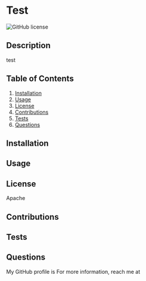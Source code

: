 # Test 

![GitHub license](https://img.shields.io/badge/license-Apache-blue.svg)

## Description
test 

## Table of Contents
1. [Installation](#installation)
2. [Usage](#usage)
3. [License](#license)
4. [Contributions](#contributions)
5. [Tests](#tests)
6. [Questions](#questions)

## Installation


## Usage


## License
Apache

## Contributions


## Tests


## Questions
My GitHub profile is 
For more information, reach me at  
